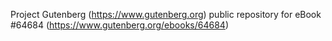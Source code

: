 Project Gutenberg (https://www.gutenberg.org) public repository for
eBook #64684 (https://www.gutenberg.org/ebooks/64684)
